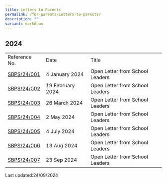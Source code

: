 ```yaml
---
title: Letters to Parents
permalink: /for-parents/Letters-to-parents/
description: ""
variant: markdown
---
```

## 2024

| | | |
|---|---|---|
| Reference No. | Date | Title |
| [SBPS/24/001](/files/Open_Letter_from_SLs_01_2024.pdf)| 4 January 2024 | Open Letter from School Leaders |
| [SBPS/24/002](/files/Open_Letter_from_SLs_02_2024.pdf)| 19 February 2024 | Open Letter from School Leaders |
| [SBPS/24/003](/files/Open_Letter_from_SLs_03_2024.pdf)| 26 March 2024 | Open Letter from School Leaders |
| [SBPS/24/004](/files/Open_Letter_from_SLs_04_2024.pdf)| 2 May 2024 | Open Letter from School Leaders |
| [SBPS/24/005](/files/Open_Letter_from_SLs_05_2024.pdf)| 4 July 2024 | Open Letter from School Leaders |
| [SBPS/24/006](/files/Open_Letter_from_SLs_06_2024.pdf)| 13 Aug 2024 | Open Letter from School Leaders |
| [SBPS/24/007](/files/Open_Letter_from_SLs_07_2024.pdf)| 23 Sep 2024 | Open Letter from School Leaders |



Last updated:24/09/2024